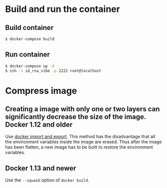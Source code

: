 Build and run the container
===========================
Build container
---------------
```bash
$ docker-compose build
```

Run container
-------------
```bash
$ docker-compose up -d
$ ssh -i id_rsa_vibe -p 2222 root@localhost
```

Compress image
==============
Creating a image with only one or two layers can significantly decrease the
size of the image.
Docker 1.12 and older
---------------------
Use [docker import and export](https://intercityup.com/blog/downsizing-docker-containers.html).
This method has the disadvantage that all the environment variables inside the
image are erased. Thus after the image has been flatten, a new image has to be
built to restore the environment variables.

Docker 1.13 and newer
---------------------
Use the `--squash` option of `docker build`.
